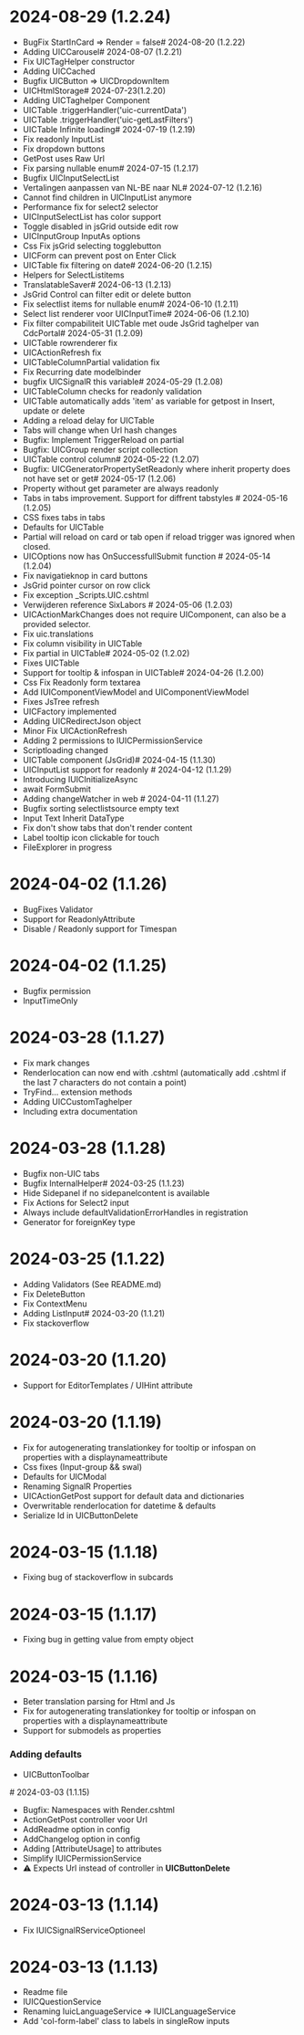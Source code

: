 ﻿# 2024-08-29 (1.2.24)
- BugFix StartInCard => Render = false﻿# 2024-08-20 (1.2.22)
- Adding UICCarousel﻿# 2024-08-07 (1.2.21)
- Fix UICTagHelper constructor
- Adding UICCached
- Bugfix UICButton => UICDropdownItem
- UICHtmlStorage﻿# 2024-07-23(1.2.20)
- Adding UICTaghelper Component
- UICTable .triggerHandler('uic-currentData')
- UICTable .triggerHandler('uic-getLastFilters')
- UICTable Infinite loading﻿# 2024-07-19 (1.2.19)
- Fix readonly InputList
- Fix dropdown buttons 
- GetPost uses Raw Url
- Fix parsing nullable enum﻿# 2024-07-15 (1.2.17)
- Bugfix UICInputSelectList
- Vertalingen aanpassen van NL-BE naar NL﻿# 2024-07-12 (1.2.16)
- Cannot find children in UICInputList anymore
- Performance fix for select2 selector
- UICInputSelectList has color support
- Toggle disabled in jsGrid outside edit row
- UICInputGroup InputAs options
- Css Fix jsGrid selecting togglebutton
- UICForm can prevent post on Enter Click
- UICTable fix filtering on date﻿# 2024-06-20 (1.2.15)
- Helpers for SelectListitems
- TranslatableSaver﻿# 2024-06-13 (1.2.13)
- JsGrid Control can filter edit or delete button
- Fix selectlist items for nullable enum﻿# 2024-06-10 (1.2.11)
- Select list renderer voor UICInputTime﻿# 2024-06-06 (1.2.10)
- Fix filter compabiliteit UICTable met oude JsGrid taghelper van CdcPortal﻿# 2024-05-31 (1.2.09)
- UICTable rowrenderer fix
- UICActionRefresh fix
- UICTableColumnPartial validation fix
- Fix Recurring date modelbinder
- bugfix UICSignalR this variable﻿# 2024-05-29 (1.2.08) 
- UICTableColumn checks for readonly validation
- UICTable automatically adds 'item' as variable for getpost in Insert, update or delete
- Adding a reload delay for UICTable
- Tabs will change when Url hash changes
- Bugfix: Implement TriggerReload on partial
- Bugfix: UICGroup render script collection
- UICTable control column﻿# 2024-05-22 (1.2.07)
- Bugfix: UICGeneratorPropertySetReadonly where inherit property does not have set or get﻿# 2024-05-17 (1.2.06)
- Property without get parameter are always readonly
- Tabs in tabs improvement. Support for diffrent tabstyles
﻿# 2024-05-16 (1.2.05)
- CSS fixes tabs in tabs
- Defaults for UICTable
- Partial will reload on card or tab open if reload trigger was ignored when closed.
- UICOptions now has OnSuccessfullSubmit function
﻿# 2024-05-14 (1.2.04)
- Fix navigatieknop in card buttons
- JsGrid pointer cursor on row click
- Fix exception _Scripts.UIC.cshtml
- Verwijderen reference SixLabors
﻿# 2024-05-06 (1.2.03)
- UICActionMarkChanges does not require UIComponent, can also be a provided selector.
- Fix uic.translations
- Fix column visibility in UICTable
- Fix partial in UICTable﻿# 2024-05-02 (1.2.02)
- Fixes UICTable
- Support for tooltip & infospan in UICTable﻿# 2024-04-26 (1.2.00)
- Css Fix Readonly form textarea
- Add IUIComponentViewModel and UIComponentViewModel
- Fixes JsTree refresh
- UICFactory implemented
- Adding UICRedirectJson object
- Minor Fix UICActionRefresh
- Adding 2 permissions to IUICPermissionService
- Scriptloading changed
- UICTable component (JsGrid)﻿# 2024-04-15 (1.1.30)
- UICInputList support for readonly
﻿# 2024-04-12 (1.1.29)
- Introducing IUICInitializeAsync
- await FormSubmit
- Adding changeWatcher in web
﻿# 2024-04-11 (1.1.27)
- Bugfix sorting selectlistsource empty text
- Input Text Inherit DataType
- Fix don't show tabs that don't render content
- Label tooltip icon clickable for touch
- FileExplorer in progress
﻿
# 2024-04-02 (1.1.26)
- BugFixes Validator
- Support for ReadonlyAttribute
- Disable / Readonly support for Timespan
﻿
# 2024-04-02 (1.1.25)
- Bugfix permission
- InputTimeOnly
﻿
# 2024-03-28 (1.1.27)
- Fix mark changes
- Renderlocation can now end with .cshtml  (automatically add .cshtml if the last 7 characters do not contain a point)
- TryFind... extension methods
- Adding UICCustomTaghelper
- Including extra documentation

# 2024-03-28 (1.1.28)
- Bugfix non-UIC tabs
- Bugfix InternalHelper﻿# 2024-03-25 (1.1.23)
- Hide Sidepanel if no sidepanelcontent is available
- Fix Actions for Select2 input
- Always include defaultValidationErrorHandles in registration
- Generator for foreignKey type

# 2024-03-25 (1.1.22)
 - Adding Validators (See README.md)
 - Fix DeleteButton
 - Fix ContextMenu
 - Adding ListInput﻿# 2024-03-20 (1.1.21)
 - Fix stackoverflow

# 2024-03-20 (1.1.20)
 - Support for EditorTemplates / UIHint attribute

# 2024-03-20 (1.1.19)
- Fix for autogenerating translationkey for tooltip or infospan on properties with a displaynameattribute
- Css fixes (Input-group && swal)
- Defaults for UICModal
- Renaming SignalR Properties
- UICActionGetPost support for default data and dictionaries
- Overwritable renderlocation for datetime & defaults
- Serialize Id in UICButtonDelete
﻿
# 2024-03-15 (1.1.18)
 - Fixing bug of stackoverflow in subcards

# 2024-03-15 (1.1.17)
 - Fixing bug in getting value from empty object

# 2024-03-15 (1.1.16)
- Beter translation parsing for Html and Js
- Fix for autogenerating translationkey for tooltip or infospan on properties with a displaynameattribute
- Support for submodels as properties


### Adding defaults
- UICButtonToolbar

﻿# 2024-03-03 (1.1.15)
- Bugfix: Namespaces with Render.cshtml
- ActionGetPost controller voor Url
- AddReadme option in config
- AddChangelog option in config
- Adding [AttributeUsage] to attributes
- Simplify IUICPermissionService
- :warning: Expects Url instead of controller in **UICButtonDelete**

# 2024-03-13 (1.1.14)
- Fix IUICSignalRServiceOptioneel

# 2024-03-13 (1.1.13)
- Readme file
- IUICQuestionService
- Renaming IuicLanguageService => IUICLanguageService
- Add 'col-form-label' class to labels in singleRow inputs
